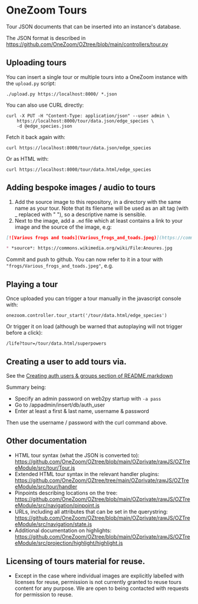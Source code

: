 # OneZoom Tours

Tour JSON documents that can be inserted into an instance's database.

The JSON format is described in https://github.com/OneZoom/OZtree/blob/main/controllers/tour.py

## Uploading tours

You can insert a single tour or multiple tours into a OneZoom instance with the ``upload.py`` script:

```
./upload.py https://localhost:8000/ *.json
```

You can also use CURL directly:

```
curl -X PUT -H "Content-Type: application/json" --user admin \
    https://localhost:8000/tour/data.json/edge_species \
    -d @edge_species.json
```

Fetch it back again with:

```
curl https://localhost:8000/tour/data.json/edge_species
```

Or as HTML with:

```
curl https://localhost:8000/tour/data.html/edge_species
```

## Adding bespoke images / audio to tours

1. Add the source image to this repository, in a directory with the same name as your tour.
   Note that its filename will be used as an alt tag (with _ replaced with " "), so a descriptive name is sensible.
2. Next to the image, add a ``.md`` file which at least contains a link to your image and the source of the image, e.g:

```md
[![Various frogs and toads](Various_frogs_and_toads.jpeg)](https://commons.wikimedia.org/wiki/File:Anoures.jpg)

* *source*: https://commons.wikimedia.org/wiki/File:Anoures.jpg
```

Commit and push to github. You can now refer to it in a tour with ``"frogs/Various_frogs_and_toads.jpeg"``, e.g.

## Playing a tour

Once uploaded you can trigger a tour manually in the javascript console with:

```
onezoom.controller.tour_start('/tour/data.html/edge_species')
```

Or trigger it on load (although be warned that autoplaying will not trigger before a click):

```
/life?tour=/tour/data.html/superpowers
```

## Creating a user to add tours via.

See the [Creating auth users & groups section of README.markdown](https://github.com/OneZoom/OZtree#creating-auth-users--groups)

Summary being:

* Specify an admin password on web2py startup with ``-a pass``
* Go to /appadmin/insert/db/auth_user
* Enter at least a first & last name, username & password

Then use the username / password with the curl command above.

## Other documentation

* HTML tour syntax (what the JSON is converted to): https://github.com/OneZoom/OZtree/blob/main/OZprivate/rawJS/OZTreeModule/src/tour/Tour.js
* Extended HTML tour syntax in the relevant handler plugins: https://github.com/OneZoom/OZtree/tree/main/OZprivate/rawJS/OZTreeModule/src/tour/handler
* Pinpoints describing locations on the tree: https://github.com/OneZoom/OZtree/blob/main/OZprivate/rawJS/OZTreeModule/src/navigation/pinpoint.js
* URLs, including all attributes that can be set in the querystring: https://github.com/OneZoom/OZtree/blob/main/OZprivate/rawJS/OZTreeModule/src/navigation/state.js
* Additional documentation on highlights: https://github.com/OneZoom/OZtree/blob/main/OZprivate/rawJS/OZTreeModule/src/projection/highlight/highlight.js

## Licensing of tours material for reuse.

* Except in the case where individual images are explicitly labelled with licenses for reuse, permission is not currently granted to reuse tours content for any purpose. We are open to being contacted with requests for permission to reuse.
